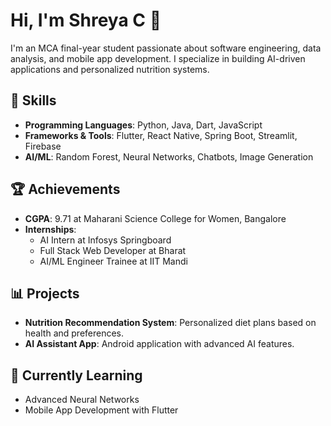 # Hi, I'm Shreya C 👋

I'm an MCA final-year student passionate about software engineering, data analysis, and mobile app development. I specialize in building AI-driven applications and personalized nutrition systems. 

## 🚀 Skills
- **Programming Languages**: Python, Java, Dart, JavaScript
- **Frameworks & Tools**: Flutter, React Native, Spring Boot, Streamlit, Firebase
- **AI/ML**: Random Forest, Neural Networks, Chatbots, Image Generation

## 🏆 Achievements
- **CGPA**: 9.71 at Maharani Science College for Women, Bangalore
- **Internships**:
  - AI Intern at Infosys Springboard
  - Full Stack Web Developer at Bharat
  - AI/ML Engineer Trainee at IIT Mandi

## 📊 Projects
- **Nutrition Recommendation System**: Personalized diet plans based on health and preferences.
- **AI Assistant App**: Android application with advanced AI features.

## 🌱 Currently Learning
- Advanced Neural Networks
- Mobile App Development with Flutter


